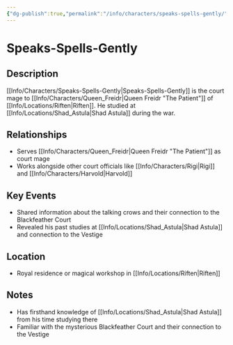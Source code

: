 ```yaml
---
{"dg-publish":true,"permalink":"/info/characters/speaks-spells-gently/"}
---
```


# Speaks-Spells-Gently

## Description
[[Info/Characters/Speaks-Spells-Gently\|Speaks-Spells-Gently]] is the court mage to [[Info/Characters/Queen_Freidr\|Queen Freidr "The Patient"]] of [[Info/Locations/Riften\|Riften]]. He studied at [[Info/Locations/Shad_Astula\|Shad Astula]] during the war.

## Relationships
- Serves [[Info/Characters/Queen_Freidr\|Queen Freidr "The Patient"]] as court mage
- Works alongside other court officials like [[Info/Characters/Rigi\|Rigi]] and [[Info/Characters/Harvold\|Harvold]]

## Key Events
- Shared information about the talking crows and their connection to the Blackfeather Court
- Revealed his past studies at [[Info/Locations/Shad_Astula\|Shad Astula]] and connection to the Vestige

## Location
- Royal residence or magical workshop in [[Info/Locations/Riften\|Riften]]

## Notes
- Has firsthand knowledge of [[Info/Locations/Shad_Astula\|Shad Astula]] from his time studying there
- Familiar with the mysterious Blackfeather Court and their connection to the Vestige